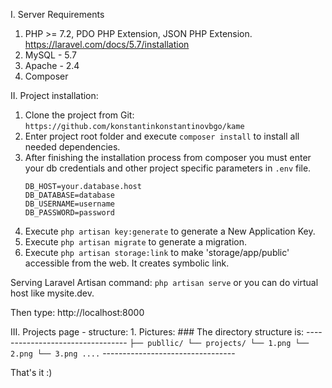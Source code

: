
I. Server Requirements

1. PHP >= 7.2, PDO PHP Extension, JSON PHP Extension. https://laravel.com/docs/5.7/installation
2. MySQL - 5.7
3. Apache - 2.4
3. Composer

II. Project installation:

1. Clone the project from Git: `https://github.com/konstantinkonstantinovbgo/kame` 
2. Enter project root folder and execute `composer install` to install all needed dependencies.
3. After finishing the installation process from composer you must enter your db credentials and other project specific parameters in `.env` file.
    ```
    DB_HOST=your.database.host
    DB_DATABASE=database
    DB_USERNAME=username
    DB_PASSWORD=password
    
    ```
4. Execute `php artisan key:generate` to generate a New Application Key.
5. Execute `php artisan migrate` to generate a migration.
6. Execute `php artisan storage:link` to make 'storage/app/public' accessible from the web. It creates symbolic link.

Serving Laravel
Artisan command: `php artisan serve` or you can do virtual host like mysite.dev.

Then type: http://localhost:8000

III. Projects page - structure:
    1. Pictures:
        ### The directory structure is:
        ---------------------------------
            ```
            ├── publlic/
                └── projects/
                    └── 1.png
                    └── 2.png
                    └── 3.png
                    ....
            ```
        ---------------------------------
        
    


That's it :)


